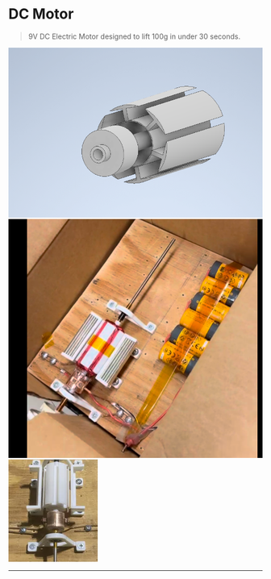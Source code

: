 # DC Motor

> 9V DC Electric Motor designed to lift 100g in under 30 seconds. 

![Example](images/stator.png)
![Full](images/fullassembly.png)
![Before](images/Before.png)

---
